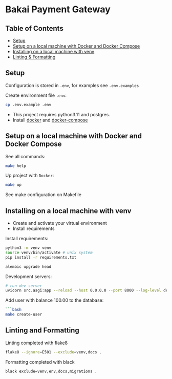 # Bakai Payment Gateway
## Table of Contents

* [Setup](#setup)
* [Setup on a local machine with Docker and Docker Compose](#setup-on-a-local-machine-with-docker-and-docker-compose)
* [Installing on a local machine with venv](#installing-on-a-local-machine-with-venv)
* [Linting & Formatting](#linting-and-formatting)

## Setup
Configuration is stored in `.env`, for examples see `.env.examples`

Create environment file `.env`:
```sh
cp .env.example .env
```
* This project requires python3.11 and postgres.
* Install [docker](https://www.docker.com/get-started) and [docker-compose](https://docs.docker.com/compose/)

## Setup on a local machine with Docker and Docker Compose

See all commands:
```sh
make help
```

Up project with `Docker`:
```sh
make up
```

See make configuration on Makefile


## Installing on a local machine with venv
* Create and activate your virtual environment
* Install requirements

Install requirements:

```sh
python3 -m venv venv
source venv/bin/activate # unix system
pip install -r requirements.txt
```

```sh
alembic upgrade head
```
Development servers:

```bash
# run dev server
uvicorn src.asgi:app --reload --host 0.0.0.0 --port 8000 --log-level debug --reload
```

Add user with balance 100.00 to the database:
```bash
```bash
make create-user
```

## Linting and Formatting

Linting completed with flake8
```bash
flake8 --ignore=E501 --exclude=venv,docs .
```

Formatting completed with black
```bash
black exclude=venv,env,docs,migrations .
```
